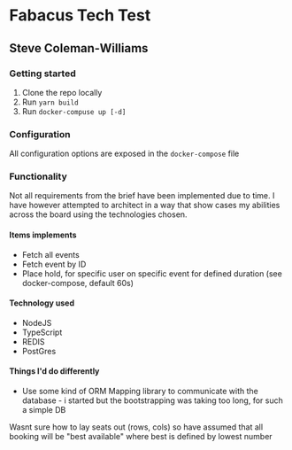 # Fabacus Tech Test
## Steve Coleman-Williams

### Getting started
1. Clone the repo locally
2. Run `yarn build`
3. Run `docker-compuse up [-d]`

### Configuration
All configuration options are exposed in the `docker-compose` file

### Functionality
Not all requirements from the brief have been implemented due to time. I have however attempted to architect in a way that show cases my abilities across the board using the technologies chosen.

#### Items implements
* Fetch all events
* Fetch event by ID
* Place hold, for specific user on specific event for defined duration (see docker-compose, default 60s)

#### Technology used
* NodeJS
* TypeScript
* REDIS
* PostGres

#### Things I'd do differently
* Use some kind of ORM Mapping library to communicate with the database - i started but the bootstrapping was taking too long, for such a simple DB



Wasnt sure how to lay seats out (rows, cols) so have assumed that all booking will be "best available" where best is defined by lowest number